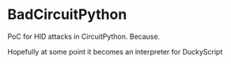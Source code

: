 # BadCircuitPython
PoC for HID attacks in CircuitPython. Because.

Hopefully at some point it becomes an interpreter for DuckyScript
